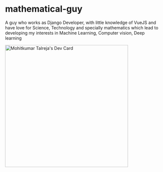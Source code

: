 # mathematical-guy
A guy who works as Django Developer, with little knowledge of VueJS and have love for Science, Technology and specially mathematics which lead to developing my interests in Machine Learning, Computer vision, Deep learning

<a href="https://app.daily.dev/mathematicalguy"><img src="https://api.daily.dev/devcards/4c8a5cb34dd24ea9866e59cd303d7782.png?r=vk9" width="400" alt="Mohitkumar Talreja's Dev Card"/></a>
